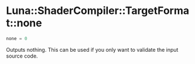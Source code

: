 # Luna::ShaderCompiler::TargetFormat::none

```c++
none = 0
```

Outputs nothing. This can be used if you only want to validate the input source code. 

